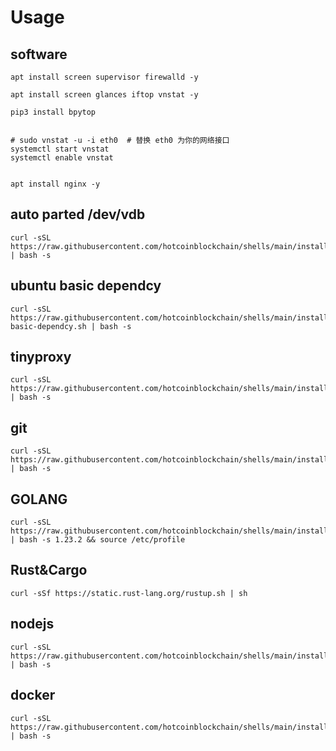 # Usage

## software
```
apt install screen supervisor firewalld -y

apt install screen glances iftop vnstat -y

pip3 install bpytop


# sudo vnstat -u -i eth0  # 替换 eth0 为你的网络接口
systemctl start vnstat
systemctl enable vnstat


apt install nginx -y
```

## auto parted /dev/vdb
```
curl -sSL https://raw.githubusercontent.com/hotcoinblockchain/shells/main/install/auto_parted.sh | bash -s 

```


## ubuntu basic dependcy
```
curl -sSL https://raw.githubusercontent.com/hotcoinblockchain/shells/main/install/ubuntu-basic-dependcy.sh | bash -s 
```

## tinyproxy
```
curl -sSL https://raw.githubusercontent.com/hotcoinblockchain/shells/main/install/tinyproxy.sh | bash -s 
```



## git
``` shell
curl -sSL https://raw.githubusercontent.com/hotcoinblockchain/shells/main/install/git.sh | bash -s 
```


## GOLANG
```
curl -sSL https://raw.githubusercontent.com/hotcoinblockchain/shells/main/install/go.sh | bash -s 1.23.2 && source /etc/profile

```

## Rust&Cargo
```
curl -sSf https://static.rust-lang.org/rustup.sh | sh
```

## nodejs
```
curl -sSL https://raw.githubusercontent.com/hotcoinblockchain/shells/main/install/nodejs.sh | bash -s 
```

## docker
```
curl -sSL https://raw.githubusercontent.com/hotcoinblockchain/shells/main/install/docker.sh | bash -s 
```
